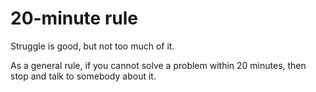 # 20-minute rule

Struggle is good, but not too much of it.

As a general rule, if you cannot solve a problem within 20 minutes, then stop and talk to somebody about it.

